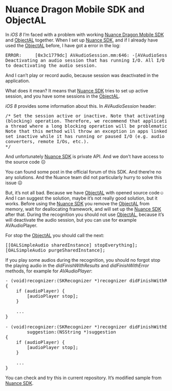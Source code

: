 # Nuance Dragon Mobile SDK and ObjectAL

In <i>iOS 8</i> I’m faced with a problem with working <a href="http://dragonmobile.nuancemobiledeveloper.com/public/index.php?task=prodDev#download">Nuance Dragon Mobile SDK</a> and <a href="https://github.com/kstenerud/ObjectAL-for-iPhone">ObjectAL</a> together. When I set up <a href="http://dragonmobile.nuancemobiledeveloper.com/public/index.php?task=prodDev#download">Nuance SDK</a>, and if I already have used the <a href="https://github.com/kstenerud/ObjectAL-for-iPhone">ObjectAL</a> before, I have got a error in the log:

<pre>
ERROR:     [0x3c1779dc] AVAudioSession.mm:646: -[AVAudioSession setActive:withOptions:error:]: 
Deactivating an audio session that has running I/O. All I/O should be stopped or paused prior
to deactivating the audio session.
</pre>

And I can’t play or record audio, because session was deactivated in the application.

What does it mean? It means that <a href="http://dragonmobile.nuancemobiledeveloper.com/public/index.php?task=prodDev#download">Nuance SDK</a> tries to set up active session, and you have some sessions in the <a href="https://github.com/kstenerud/ObjectAL-for-iPhone">ObjectAL</a>.

<i>iOS 8</i> provides some information about this. In <i>AVAudioSession</i> header:

<pre>
/* Set the session active or inactive. Note that activating an audio session is a synchronous
(blocking) operation. Therefore, we recommend that applications not activate their session from
a thread where a long blocking operation will be problematic.
Note that this method will throw an exception in apps linked on or after iOS 8 if the session is
set inactive while it has running or paused I/O (e.g. audio queues, players, recorders,
converters, remote I/Os, etc.).
*/
</pre>

And unfortunately <a href="http://dragonmobile.nuancemobiledeveloper.com/public/index.php?task=prodDev#download">Nuance SDK</a> is private API. And we don’t have access to the source code ☹

You can found some post in the official forum of this SDK. And there’re no any solutions. And the Nuance team did not particularly hurry to solve this issue ☹

But, it’s not all bad. Because we have <a href="https://github.com/kstenerud/ObjectAL-for-iPhone">ObjectAL</a> with opened source code☺ And I can suggest the solution, maybe it’s not really good solution, but it works. Before using the <a href="http://dragonmobile.nuancemobiledeveloper.com/public/index.php?task=prodDev#download">Nuance SDK</a> you remove the <a href="https://github.com/kstenerud/ObjectAL-for-iPhone">ObjectAL</a> from memory, wait for deallocating framework, and will set up the <a href="http://dragonmobile.nuancemobiledeveloper.com/public/index.php?task=prodDev#download">Nuance SDK</a> after that. During the recognition you should not use <a href="https://github.com/kstenerud/ObjectAL-for-iPhone">ObjectAL</a>, because it’s will deactivate the audio session, but you can use for example AVAudioPlayer.

For stop the <a href="https://github.com/kstenerud/ObjectAL-for-iPhone">ObjectAL</a> you should call the next:

<pre>
[[OALSimpleAudio sharedInstance] stopEverything];
[OALSimpleAudio purgeSharedInstance];
</pre>

If you play some audios during the recognition, you should no forgot stop the playing audio in the <i>didFinishWithResults</i> and <i>didFinishWithError</i> methods, for example for <i>AVAudioPlayer</i>:

<pre>
- (void)recognizer:(SKRecognizer *)recognizer didFinishWithResults:(SKRecognition *)results
{
    if (audioPlayer) {
        [audioPlayer stop];
    }

    ...
}

- (void)recognizer:(SKRecognizer *)recognizer didFinishWithError:(NSError *)error
        suggestion:(NSString *)suggestion
{
    if (audioPlayer) {
        [audioPlayer stop];
    }

    ...
}
</pre>

You can check and try this in current repository. It’s modified sample from <a href="http://dragonmobile.nuancemobiledeveloper.com/public/index.php?task=prodDev#download">Nuance SDK</a>.
